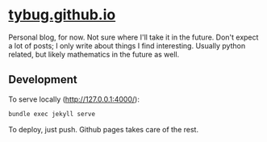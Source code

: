 # [tybug.github.io](https://tybug.github.io/)

Personal blog, for now. Not sure where I'll take it in the future. Don't expect a lot of posts; I only write about things I find interesting. Usually python related, but likely mathematics in the future as well.

## Development

To serve locally (<http://127.0.0.1:4000/>):

```bash
bundle exec jekyll serve
```

To deploy, just push. Github pages takes care of the rest.
